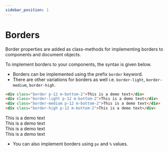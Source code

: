 ```yaml
---
sidebar_position: 1
---
```


# Borders

Border properties are added as class-methods for implementing borders to components and document objects.

To implement borders to your components, the syntax is given below. 

- Borders can be implemented using the prefix `border` keyword.
- There are other variations for borders as well i.e. `border-light`, `border-medium`, `border-high`.

```html
<div class="border p-12 m-bottom-2">This is a demo text</div>
<div class="border-light p-12 m-bottom-2">This is a demo text</div>
<div class="border-medium p-12 m-bottom-2">This is a demo text</div>
<div class="border-high p-12 m-bottom-2">This is a demo text</div>
```

<div class="border p-12 m-bottom-2">This is a demo text</div>
<div class="border-light p-12 m-bottom-2">This is a demo text</div>
<div class="border-medium p-12 m-bottom-2">This is a demo text</div>
<div class="border-high p-12 m-bottom-2">This is a demo text</div>

- You can also implement borders using `px` and `%` values.

